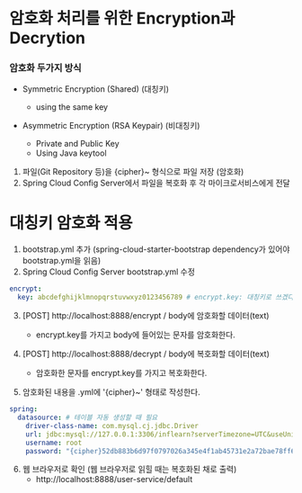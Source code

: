 # 암호화 처리를 위한 Encryption과 Decrytion

### 암호화 두가지 방식

- Symmetric Encryption (Shared) (대칭키)

  - using the same key

- Asymmetric Encryption (RSA Keypair) (비대칭키)
  - Private and Public Key
  - Using Java keytool

1. 파일(Git Repository 등)을 {cipher}~ 형식으로 파일 저장 (암호화)
2. Spring Cloud Config Server에서 파일을 복호화 후 각 마이크로서비스에게 전달

# 대칭키 암호화 적용

1. bootstrap.yml 추가 (spring-cloud-starter-bootstrap dependency가 있어야 bootstrap.yml을 읽음)
2. Spring Cloud Config Server bootstrap.yml 수정

```yml
encrypt:
  key: abcdefghijklmnopqrstuvwxyz0123456789 # encrypt.key: 대칭키로 쓰겠다는 의미
```

3. [POST] http://localhost:8888/encrypt / body에 암호화할 데이터(text)

   - encrypt.key를 가지고 body에 들어있는 문자를 암호화한다.

4. [POST] http://localhost:8888/decrypt / body에 복호화할 데이터(text)

   - 암호화한 문자를 encrypt.key를 가지고 복호화한다.

5. 암호화된 내용을 .yml에 '{cipher}~' 형태로 작성한다.

```yml
spring:
  datasource: # 테이블 자동 생성할 때 필요
    driver-class-name: com.mysql.cj.jdbc.Driver
    url: jdbc:mysql://127.0.0.1:3306/inflearn?serverTimezone=UTC&useUnicode=yes&characterEncoding=UTF-8
    username: root
    password: "{cipher}52db883b6d97f0797026a345e4f1ab45731e2a72bae78ff6e6795554bf8990f1"
```

6. 웹 브라우저로 확인 (웹 브라우저로 읽힐 때는 복호화된 채로 출력)
   - http://localhost:8888/user-service/default
